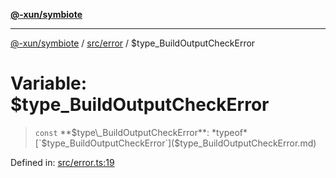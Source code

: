 [**@-xun/symbiote**](../../../README.md)

***

[@-xun/symbiote](../../../README.md) / [src/error](../README.md) / $type\_BuildOutputCheckError

# Variable: $type\_BuildOutputCheckError

> `const` **$type\_BuildOutputCheckError**: *typeof* [`$type_BuildOutputCheckError`]($type_BuildOutputCheckError.md)

Defined in: [src/error.ts:19](https://github.com/Xunnamius/symbiote/blob/3911bb5748d7ecd905ce3bbd9106aa0ea0787160/src/error.ts#L19)
